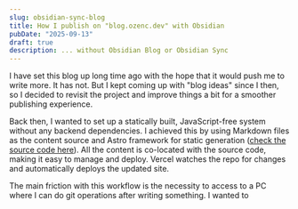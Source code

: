 ```yaml
---
slug: obsidian-sync-blog
title: How I publish on "blog.ozenc.dev" with Obsidian
pubDate: "2025-09-13"
draft: true
description: ... without Obsidian Blog or Obsidian Sync
---
```


I have set this blog up long time ago with the hope that it would push me to write more. It has not. But I kept coming up with "blog ideas" since I then, so I decided to revisit the project and improve things a bit for a smoother publishing experience.

Back then, I wanted to set up a statically built, JavaScript-free system without any backend dependencies. I achieved this by using Markdown files as the content source and Astro framework for static generation  ([check the source code here](https://github.com/ozencb/blog.ozenc.dev)). All the content is co-located with the source code, making it easy to manage and deploy. Vercel watches the repo for changes and automatically deploys the updated site.

The main friction with this workflow is the necessity to access to a PC where I can do git operations after writing something. I wanted to 

